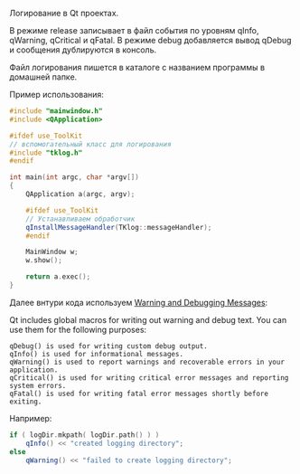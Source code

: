 Логирование в Qt проектах.

В режиме release записывает в файл события по уровням qInfo, qWarning, qCritical и qFatal.
В режиме debug добавляется вывод qDebug и сообщения дублируются в консоль.

Файл логирования пишется в каталоге с названием программы в домашней папке.

Пример использования:

```c++
#include "mainwindow.h"
#include <QApplication>

#ifdef use_ToolKit
// вспомогательный класс для логирования
#include "tklog.h"
#endif

int main(int argc, char *argv[])
{
	QApplication a(argc, argv);

	#ifdef use_ToolKit
	// Устанавливаем обработчик
	qInstallMessageHandler(TKlog::messageHandler);
	#endif

	MainWindow w;
	w.show();

	return a.exec();
}
```
Далее внтури кода используем [Warning and Debugging Messages](https://doc.qt.io/qt-5/debug.html#warning-and-debugging-messages):

Qt includes global macros for writing out warning and debug text. You can use them for the following purposes:

    qDebug() is used for writing custom debug output.
    qInfo() is used for informational messages.
    qWarning() is used to report warnings and recoverable errors in your application.
    qCritical() is used for writing critical error messages and reporting system errors.
    qFatal() is used for writing fatal error messages shortly before exiting.

Например:
```c++
if ( logDir.mkpath( logDir.path() ) )
    qInfo() << "created logging directory";
else
    qWarning() << "failed to create logging directory";
```
